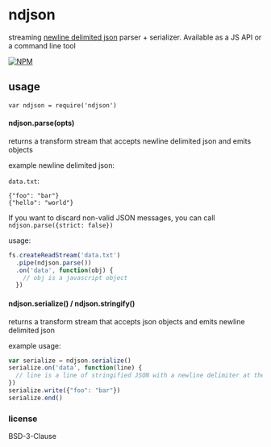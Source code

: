 # ndjson

streaming [newline delimited json](https://en.wikipedia.org/wiki/Line_Delimited_JSON) parser + serializer. Available as a JS API or a command line tool

[![NPM](https://nodei.co/npm/ndjson.png)](https://nodei.co/npm/ndjson/)

## usage

```
var ndjson = require('ndjson')
```

#### ndjson.parse(opts)

returns a transform stream that accepts newline delimited json and emits objects

example newline delimited json:

`data.txt`:

```
{"foo": "bar"}
{"hello": "world"}
```

If you want to discard non-valid JSON messages, you can call `ndjson.parse({strict: false})`

usage:

```js
fs.createReadStream('data.txt')
  .pipe(ndjson.parse())
  .on('data', function(obj) {
    // obj is a javascript object
  })
```

#### ndjson.serialize() / ndjson.stringify()

returns a transform stream that accepts json objects and emits newline delimited json

example usage:

```js
var serialize = ndjson.serialize()
serialize.on('data', function(line) {
  // line is a line of stringified JSON with a newline delimiter at the end
})
serialize.write({"foo": "bar"})
serialize.end()
```

### license

BSD-3-Clause

